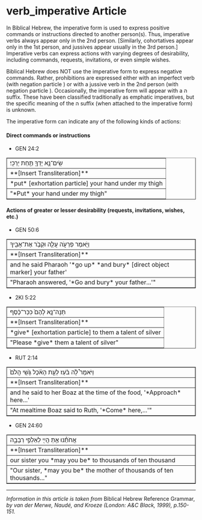 # verb_imperative Article
In Biblical Hebrew, the imperative form is used to express positive commands or instructions directed to another person(s).  Thus, imperative verbs always appear only in the 2nd person.  [Similarly, cohortatives appear only in the 1st person, and jussives appear usually in the 3rd person.]  Imperative verbs can express actions with varying degrees of desirability, including commands, requests, invitations, or even simple wishes.

Biblical Hebrew does NOT use the imperative form to express negative commands.  Rather, prohibitions are expressed either with an imperfect verb (with negation particle ) or with a jussive verb in the 2nd person (with negation particle ).  Occasionally, the imperative form will appear with a ה suffix.  These have been classified traditionally as emphatic imperatives, but the specific meaning of the ה suffix (when attached to the imperative form) is unknown.

The imperative form can indicate any of the following kinds of actions:

#### Direct commands or instructions

* GEN 24:2
<table border="1" class="docutils">
<colgroup>
<col width="100%" />
</colgroup>
<tbody valign="top">
<tr class="row-odd"><td>שִֽׂים־נָ֥א יָדְךָ֖ תַּ֥חַת יְרֵכִֽי׃</td>
</tr>
<tr class="row-even"><td>**[Insert Transliteration]**</td>
</tr>
<tr class="row-odd"><td>*put* [exhortation particle] your hand under my thigh</td>
</tr>
<tr class="row-even"><td>"*Put* your hand under my thigh"</td>
</tr>
</tbody>
</table>

#### Actions of greater or lesser desirability (requests, invitations, wishes, etc.)

* GEN 50:6
<table border="1" class="docutils">
<colgroup>
<col width="100%" />
</colgroup>
<tbody valign="top">
<tr class="row-odd"><td>וַיֹּ֖אמֶר פַּרְעֹ֑ה עֲלֵ֛ה וּקְבֹ֥ר אֶת־אָבִ֖יךָ</td>
</tr>
<tr class="row-even"><td>**[Insert Transliteration]**</td>
</tr>
<tr class="row-odd"><td>and he said Pharaoh '*go up* *and bury* [direct object marker] your father'</td>
</tr>
<tr class="row-even"><td>"Pharaoh answered, '*Go and bury* your father...'"</td>
</tr>
</tbody>
</table>

* 2KI 5:22
<table border="1" class="docutils">
<colgroup>
<col width="100%" />
</colgroup>
<tbody valign="top">
<tr class="row-odd"><td>תְּנָה־נָּ֤א לָהֶם֙ כִּכַּר־כֶּ֔סֶף</td>
</tr>
<tr class="row-even"><td>**[Insert Transliteration]**</td>
</tr>
<tr class="row-odd"><td>*give* [exhortation particle] to them a talent of silver</td>
</tr>
<tr class="row-even"><td>"Please *give* them a talent of silver"</td>
</tr>
</tbody>
</table>

* RUT 2:14
<table border="1" class="docutils">
<colgroup>
<col width="100%" />
</colgroup>
<tbody valign="top">
<tr class="row-odd"><td>וַיֹּאמֶר֩ לָ֨ה בֹ֜עַז לְעֵ֣ת הָאֹ֗כֶל גֹּ֤שִֽׁי הֲלֹם֙</td>
</tr>
<tr class="row-even"><td>**[Insert Transliteration]**</td>
</tr>
<tr class="row-odd"><td>and he said to her Boaz at the time of the food, '*Approach* here...'</td>
</tr>
<tr class="row-even"><td>"At mealtime Boaz said to Ruth, '*Come* here,...'"</td>
</tr>
</tbody>
</table>

* GEN 24:60
<table border="1" class="docutils">
<colgroup>
<col width="100%" />
</colgroup>
<tbody valign="top">
<tr class="row-odd"><td>אֲחֹתֵ֕נוּ אַ֥תְּ הֲיִ֖י לְאַלְפֵ֣י רְבָבָ֑ה</td>
</tr>
<tr class="row-even"><td>**[Insert Transliteration]**</td>
</tr>
<tr class="row-odd"><td>our sister you *may you be* to thousands of ten thousand</td>
</tr>
<tr class="row-even"><td>"Our sister, *may you be* the mother of thousands of ten thousands..."</td>
</tr>
</tbody>
</table>

-----

*Information in this article is taken from* Biblical Hebrew Reference Grammar, *by van der Merwe, Naudé, and Kroeze (London: A&C Black, 1999), p.150-151.*
